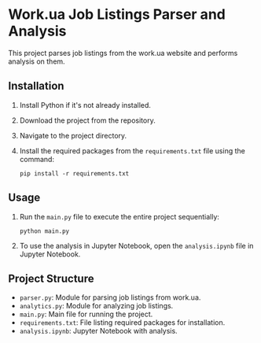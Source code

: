# Work.ua Job Listings Parser and Analysis

This project parses job listings from the work.ua website and performs analysis on them.

## Installation

1. Install Python if it's not already installed.
2. Download the project from the repository.
3. Navigate to the project directory.
4. Install the required packages from the `requirements.txt` file using the command:

    ```
    pip install -r requirements.txt
    ```

## Usage

1. Run the `main.py` file to execute the entire project sequentially:

    ```
    python main.py
    ```

2. To use the analysis in Jupyter Notebook, open the `analysis.ipynb` file in Jupyter Notebook.

## Project Structure

- `parser.py`: Module for parsing job listings from work.ua.
- `analytics.py`: Module for analyzing job listings.
- `main.py`: Main file for running the project.
- `requirements.txt`: File listing required packages for installation.
- `analysis.ipynb`: Jupyter Notebook with analysis.
